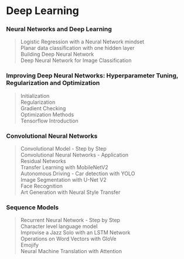# Deep Learning

### Neural Networks and Deep Learning   
> Logistic Regression with a Neural Network mindset  
> Planar data classification with one hidden layer  
> Building Deep Neural Network  
> Deep Neural Network for Image Classification

### Improving Deep Neural Networks: Hyperparameter Tuning, Regularization and Optimization  
> Initialization  
> Regularization  
> Gradient Checking  
> Optimization Methods  
> Tensorflow Introduction  

### Convolutional Neural Networks
> Convolutional Model - Step by Step  
> Convolutional Neural Networks - Application   
> Residual Networks   
> Transfer Learning with MobileNetV2   
> Autonomous Driving - Car detection with YOLO  
> Image Segmentation with U-Net V2   
> Face Recognition  
> Art Generation with Neural Style Transfer  

### Sequence Models
> Recurrent Neural Network - Step by Step  
> Character level language model    
> Improvise a Jazz Solo with an LSTM Network  
> Operations on Word Vectors with GloVe  
> Emojify  
> Neural Machine Translation with Attention 
